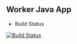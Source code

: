## Worker Java App

* Build Status

[![Build Status](https://dd06-2603-8080-2600-f232-6013-ddf1-57a6-6617.ngrok.io/buildStatus/icon?job=instavote%2Fworker-build)](https://dd06-2603-8080-2600-f232-6013-ddf1-57a6-6617.ngrok.io/job/instavote/job/worker-build/)
